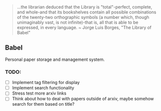 > ...the librarian deduced that the Library is "total"-perfect, complete, and whole-and that its bookshelves contain all possible combinations of the twenty-two orthographic symbols (a number which, though unimaginably vast, is not infinite)-that is, all that is able to be expressed, in every language.
~ Jorge Luis Borges, "The Library of Babel"

## Babel
Personal paper storage and management system.

### TODO:
- [ ] Implement tag filtering for display
- [ ] Implement search functionality
- [ ] Stress test more arxiv links
- [ ] Think about how to deal with papers outside of arxiv, maybe somehow search for them based on title?